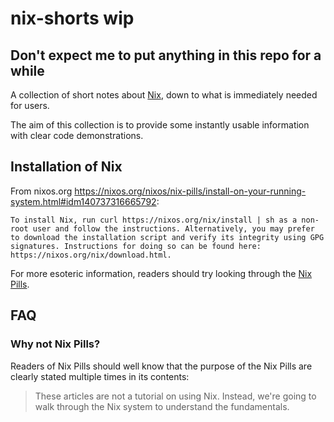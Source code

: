 # nix-shorts wip

## Don't expect me to put anything in this repo for a while

A collection of short notes about [Nix](https://nixos.org/), down to what is immediately needed for users.

The aim of this collection is to provide some instantly usable information with clear code demonstrations.

## Installation of Nix

From nixos.org <https://nixos.org/nixos/nix-pills/install-on-your-running-system.html#idm140737316665792>:

```
To install Nix, run curl https://nixos.org/nix/install | sh as a non-root user and follow the instructions. Alternatively, you may prefer to download the installation script and verify its integrity using GPG signatures. Instructions for doing so can be found here: https://nixos.org/nix/download.html.
```

For more esoteric information, readers should try looking through the [Nix Pills](https://nixos.org/nixos/nix-pills/).

## FAQ

### Why not Nix Pills?

Readers of Nix Pills should well know that the purpose of the Nix Pills are clearly stated multiple times in its contents:

> These articles are not a tutorial on using Nix. Instead, we're going to walk through the Nix system to understand the fundamentals.
